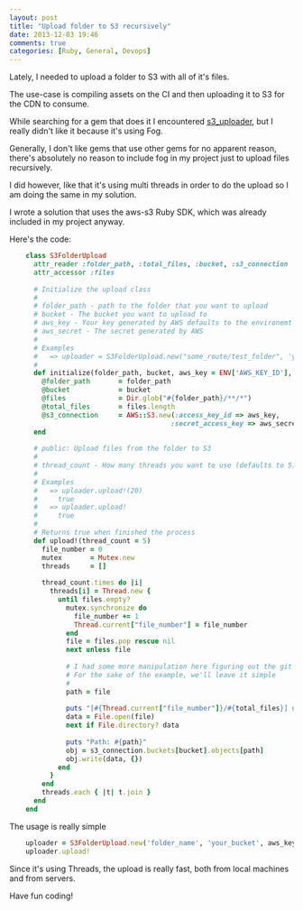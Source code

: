 ```yaml
---
layout: post
title: "Upload folder to S3 recursively"
date: 2013-12-03 19:46
comments: true
categories: [Ruby, General, Devops]
---
```


Lately, I needed to upload a folder to S3 with all of it's files.

The use-case is compiling assets on the CI and then uploading it to S3 for the CDN to consume.

While searching for a gem that does it I encountered [s3_uploader](https://github.com/chrishein/s3_uploader), but I really didn't like it because it's using Fog.

Generally, I don't like gems that use other gems for no apparent reason, there's absolutely no reason to include fog in my project just to upload files recursively.

I did however, like that it's using multi threads in order to do the upload so I am doing the same in my solution.

I wrote a solution that uses the aws-s3 Ruby SDK, which was already included in my project anyway.

Here's the code:

```ruby
	class S3FolderUpload
	  attr_reader :folder_path, :total_files, :bucket, :s3_connection
	  attr_accessor :files
	
	  # Initialize the upload class
	  #
	  # folder_path - path to the folder that you want to upload
	  # bucket - The bucket you want to upload to
	  # aws_key - Your key generated by AWS defaults to the environemt setting AWS_KEY_ID
	  # aws_secret - The secret generated by AWS
	  #
	  # Examples
	  #   => uploader = S3FolderUpload.new("some_route/test_folder", 'your_bucket_name')
	  #
	  def initialize(folder_path, bucket, aws_key = ENV['AWS_KEY_ID'], aws_secret = ENV['AWS_SECRET'])
	    @folder_path       = folder_path
	    @bucket            = bucket
	    @files             = Dir.glob("#{folder_path}/**/*")
	    @total_files       = files.length
	    @s3_connection     = AWS::S3.new(:access_key_id => aws_key,
	                                    :secret_access_key => aws_secret)
	  end
	
	  # public: Upload files from the folder to S3
	  #
	  # thread_count - How many threads you want to use (defaults to 5)
	  #
	  # Examples
	  #   => uploader.upload!(20)
	  #     true
	  #   => uploader.upload!
	  #     true
	  #
	  # Returns true when finished the process
	  def upload!(thread_count = 5)
	    file_number = 0
	    mutex       = Mutex.new
	    threads     = []
	
	    thread_count.times do |i|
	      threads[i] = Thread.new {
	        until files.empty?
	          mutex.synchronize do
	            file_number += 1
	            Thread.current["file_number"] = file_number
	          end
	          file = files.pop rescue nil
	          next unless file
	
	          # I had some more manipulation here figuring out the git sha
	          # For the sake of the example, we'll leave it simple
	          #
	          path = file
	
	          puts "[#{Thread.current["file_number"]}/#{total_files}] uploading..."
	          data = File.open(file)
	          next if File.directory? data
	
	          puts "Path: #{path}"
	          obj = s3_connection.buckets[bucket].objects[path]
	          obj.write(data, {})
	        end
	      }
	    end
	    threads.each { |t| t.join }
	  end
	end
```

The usage is really simple

```ruby
	uploader = S3FolderUpload.new('folder_name', 'your_bucket', aws_key, aws_secret)
	uploader.upload!
```

Since it's using Threads, the upload is really fast, both from local machines and from servers.

Have fun coding!